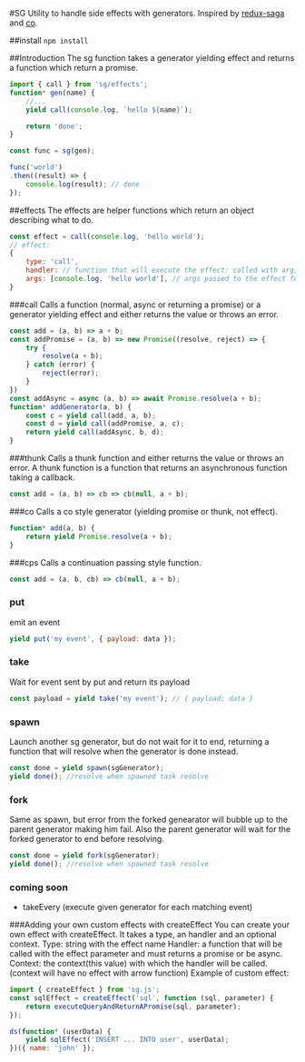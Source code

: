 #SG
Utility to handle side effects with generators. Inspired by [redux-saga](https://github.com/yelouafi/redux-saga) and [co](https://github.com/tj/co).

##install
`npm install`

##Introduction
The sg function takes a generator yielding effect and returns a function which return a promise.
```js
import { call } from 'sg/effects';
function* gen(name) {
    //...
    yield call(console.log, `hello ${name}`);

    return 'done';
}

const func = sg(gen);

func('world')
.then((result) => {
    console.log(result); // done
});
```

##effects
The effects are helper functions which return an object describing what to do.

```js
const effect = call(console.log, 'hello world');
// effect:
{
    type: 'call',
    handler: // function that will execute the effect: called with arg, and returning a promise
    args: [console.log, 'hello world'], // args passed to the effect function
}
```

###call
Calls a function (normal, async or returning a promise) or a generator yielding effect and either returns the value or throws an error.
```js
const add = (a, b) => a + b;
const addPromise = (a, b) => new Promise((resolve, reject) => {
    try {
        resolve(a + b);
    } catch (error) {
        reject(error);
    }
})
const addAsync = async (a, b) => await Promise.resolve(a + b);
function* addGenerator(a, b) {
    const c = yield call(add, a, b);
    const d = yield call(addPromise, a, c);
    return yield call(addAsync, b, d);
}
```

###thunk
Calls a thunk function and either returns the value or throws an error.
A thunk function is a function that returns an asynchronous function taking a callback.
```js
const add = (a, b) => cb => cb(null, a + b);
```

###co
Calls a co style generator (yielding promise or thunk, not effect).
```js
function* add(a, b) {
    return yield Promise.resolve(a + b);
}
```

###cps
Calls a continuation passing style function.
```js
const add = (a, b, cb) => cb(null, a + b);
```

### put
emit an event
```js
yield put('my event', { payload: data });
```

### take
Wait for event sent by put and return its payload
```js
const payload = yield take('my event'); // { payload: data }
```

### spawn
Launch another sg generator, but do not wait for it to end, returning a function that will resolve when the generator is done instead.
```js
const done = yield spawn(sgGenerator);
yield done(); //resolve when spawned task resolve
```

### fork
Same as spawn, but error from the forked genearator will bubble up to the parent generator making him fail. Also the parent generator will wait for the forked generator to end before resolving.
```js
const done = yield fork(sgGenerator);
yield done(); //resolve when spawned task resolve
```

### coming soon
 - takeEvery (execute given generator for each matching event)

###Adding your own custom effects with createEffect
You can create your own effect with createEffect.
It takes a type, an handler and an optional context.
Type: string with the effect name
Handler: a function that will be called with the effect parameter and must returns a promise or be async.
Context: the context(this value) with which the handler will be called. (context will have no effect with arrow function)
Example of custom effect:
```js
import { createEffect } from 'sg.js';
const sqlEffect = createEffect('sql', function (sql, parameter) {
    return executeQueryAndReturnAPromise(sql, parameter);
});

ds(function* (userData) {
    yield sqlEffect('INSERT ... INTO user', userData);
})({ name: 'john' });
```
